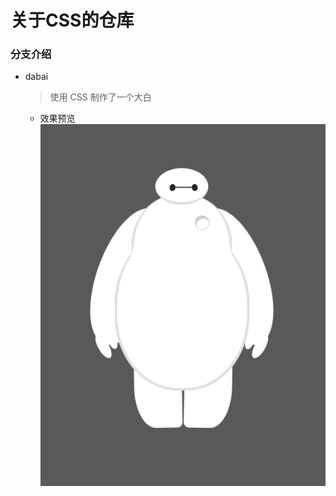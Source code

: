 # 关于CSS的仓库
### 分支介绍
  - dabai 
    > 使用 CSS 制作了一个大白
    - 效果预览
    ![1539842095969](./dabai/1539842095969.png)